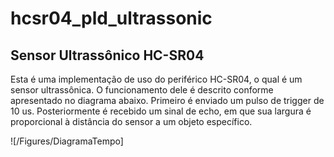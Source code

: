 # hcsr04_pld_ultrassonic

## Sensor Ultrassônico HC-SR04

Esta é uma implementação de uso do periférico HC-SR04, o qual é um sensor ultrassônica. O funcionamento dele é descrito conforme apresentado no diagrama abaixo. Primeiro é enviado um pulso de trigger de 10 us. Posteriormente é recebido um sinal de echo, em que sua largura é proporcional à distância do sensor a um objeto específico.

![/Figures/DiagramaTempo]
